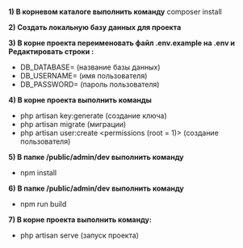 **1) В корневом каталоге выполнить команду** 
composer install

**2) Создать локальную базу данных для проекта**

**3) В корне проекта переименовать файл .env.example на .env и
Редактировать строки :**
- DB_DATABASE= (название базы данных)
- DB_USERNAME= (имя пользователя)
- DB_PASSWORD= (пароль пользователя)

**4) В корне проекта выполнить команды** 
- php artisan key:generate (создание ключа)
- php artisan migrate (миграции)
- php artisan user:create <login> <email> <password> <permissions (root = 1)> (создание пользователя)

**5) В папке /public/admin/dev выполнить команду**
- npm install

**6) В папке /public/admin/dev выполнить команду** 
- npm run build

**7) В корне проекта выполнить команду:**
- php artisan serve (запуск проекта)
